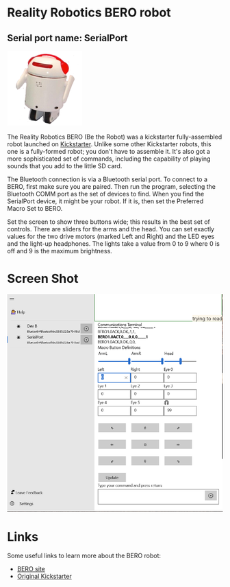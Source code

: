 ﻿# Reality Robotics BERO robot

## Serial port name: SerialPort

![Robot](../DevicePictures/RealityRobotics_Bero-175.png)

The Reality Robotics BERO (Be the Robot) was a kickstarter fully-assembled robot launched on [Kickstarter](https://www.kickstarter.com/projects/realityrobotics/be-the-robot-bero-bluetooth-controlled-open-source). Unlike
some other Kickstarter robots, this one is a fully-formed robot; you don't have to assemble it. It's also
got a more sophisticated set of commands, including the capability of playing sounds that you add
to the little SD card.

The Bluetooth connection is via a Bluetooth serial port. To connect to a BERO, first make sure you are paired.
Then run the program, selecting the Bluetooth COMM port as the set of devices to find. When you find the SerialPort
device, it might be your robot. If it is, then set the Preferred Macro Set to BERO.

Set the screen to show three buttons wide; this results in the best set of controls. There are sliders for the arms 
and the head. You can set exactly values for the two drive motors (marked Left and Right) and the LED eyes and the 
light-up headphones. The lights take a value from 0 to 9 where 0 is off and 9 is the maximum brightness.

# Screen Shot
![Screen Shot](../ScreenShots/Device_RealityRobotics_Bero.png)

# Links
Some useful links to learn more about the BERO robot:

* [BERO site](http://realityrobotics.com/)
* [Original Kickstarter](https://www.kickstarter.com/projects/realityrobotics/be-the-robot-bero-bluetooth-controlled-open-source)